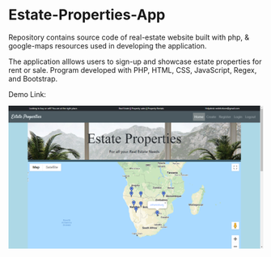 # Estate-Properties-App
Repository contains source code of real-estate website built with php, & google-maps resources used in developing the application.

The application alllows users to sign-up and showcase estate properties for rent or sale. Program developed with PHP, HTML, CSS, JavaScript, Regex, and Bootstrap.

Demo Link: 



![](estateproperties.png)
